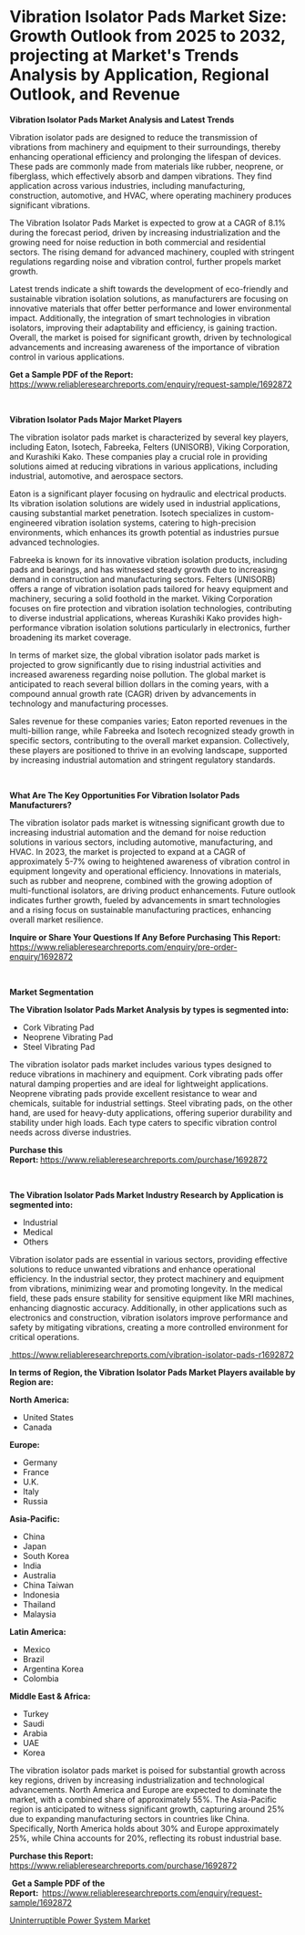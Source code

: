 <p><h1>Vibration Isolator Pads Market Size: Growth Outlook from 2025 to 2032, projecting at Market's Trends Analysis by Application, Regional Outlook, and Revenue</h1></p><p><strong>Vibration Isolator Pads Market Analysis and Latest Trends</strong></p>
<p><p>Vibration isolator pads are designed to reduce the transmission of vibrations from machinery and equipment to their surroundings, thereby enhancing operational efficiency and prolonging the lifespan of devices. These pads are commonly made from materials like rubber, neoprene, or fiberglass, which effectively absorb and dampen vibrations. They find application across various industries, including manufacturing, construction, automotive, and HVAC, where operating machinery produces significant vibrations.</p><p>The Vibration Isolator Pads Market is expected to grow at a CAGR of 8.1% during the forecast period, driven by increasing industrialization and the growing need for noise reduction in both commercial and residential sectors. The rising demand for advanced machinery, coupled with stringent regulations regarding noise and vibration control, further propels market growth. </p><p>Latest trends indicate a shift towards the development of eco-friendly and sustainable vibration isolation solutions, as manufacturers are focusing on innovative materials that offer better performance and lower environmental impact. Additionally, the integration of smart technologies in vibration isolators, improving their adaptability and efficiency, is gaining traction. Overall, the market is poised for significant growth, driven by technological advancements and increasing awareness of the importance of vibration control in various applications.</p></p>
<p><strong>Get a Sample PDF of the Report:&nbsp;</strong> <a href="https://www.reliableresearchreports.com/enquiry/request-sample/1692872?utm_campaign=3086&utm_medium=2&utm_source=Github&utm_content=ia&utm_term=27032025&utm_id=vibration-isolator-pads">https://www.reliableresearchreports.com/enquiry/request-sample/1692872</a></p>
<p>&nbsp;</p>
<p><strong>Vibration Isolator Pads Major Market Players</strong></p>
<p><p>The vibration isolator pads market is characterized by several key players, including Eaton, Isotech, Fabreeka, Felters (UNISORB), Viking Corporation, and Kurashiki Kako. These companies play a crucial role in providing solutions aimed at reducing vibrations in various applications, including industrial, automotive, and aerospace sectors.</p><p>Eaton is a significant player focusing on hydraulic and electrical products. Its vibration isolation solutions are widely used in industrial applications, causing substantial market penetration. Isotech specializes in custom-engineered vibration isolation systems, catering to high-precision environments, which enhances its growth potential as industries pursue advanced technologies.</p><p>Fabreeka is known for its innovative vibration isolation products, including pads and bearings, and has witnessed steady growth due to increasing demand in construction and manufacturing sectors. Felters (UNISORB) offers a range of vibration isolation pads tailored for heavy equipment and machinery, securing a solid foothold in the market. Viking Corporation focuses on fire protection and vibration isolation technologies, contributing to diverse industrial applications, whereas Kurashiki Kako provides high-performance vibration isolation solutions particularly in electronics, further broadening its market coverage.</p><p>In terms of market size, the global vibration isolator pads market is projected to grow significantly due to rising industrial activities and increased awareness regarding noise pollution. The global market is anticipated to reach several billion dollars in the coming years, with a compound annual growth rate (CAGR) driven by advancements in technology and manufacturing processes.</p><p>Sales revenue for these companies varies; Eaton reported revenues in the multi-billion range, while Fabreeka and Isotech recognized steady growth in specific sectors, contributing to the overall market expansion. Collectively, these players are positioned to thrive in an evolving landscape, supported by increasing industrial automation and stringent regulatory standards.</p></p>
<p>&nbsp;</p>
<p><strong>What Are The Key Opportunities For Vibration Isolator Pads Manufacturers?</strong></p>
<p><p>The vibration isolator pads market is witnessing significant growth due to increasing industrial automation and the demand for noise reduction solutions in various sectors, including automotive, manufacturing, and HVAC. In 2023, the market is projected to expand at a CAGR of approximately 5-7% owing to heightened awareness of vibration control in equipment longevity and operational efficiency. Innovations in materials, such as rubber and neoprene, combined with the growing adoption of multi-functional isolators, are driving product enhancements. Future outlook indicates further growth, fueled by advancements in smart technologies and a rising focus on sustainable manufacturing practices, enhancing overall market resilience.</p></p>
<p><strong>Inquire or Share Your Questions If Any Before Purchasing This Report:</strong> <a href="https://www.reliableresearchreports.com/enquiry/pre-order-enquiry/1692872?utm_campaign=3086&utm_medium=2&utm_source=Github&utm_content=ia&utm_term=27032025&utm_id=vibration-isolator-pads">https://www.reliableresearchreports.com/enquiry/pre-order-enquiry/1692872</a></p>
<p>&nbsp;</p>
<p><strong>Market Segmentation</strong></p>
<p><strong>The Vibration Isolator Pads Market Analysis by types is segmented into:</strong></p>
<p><ul><li>Cork Vibrating Pad</li><li>Neoprene Vibrating Pad</li><li>Steel Vibrating Pad</li></ul></p>
<p><p>The vibration isolator pads market includes various types designed to reduce vibrations in machinery and equipment. Cork vibrating pads offer natural damping properties and are ideal for lightweight applications. Neoprene vibrating pads provide excellent resistance to wear and chemicals, suitable for industrial settings. Steel vibrating pads, on the other hand, are used for heavy-duty applications, offering superior durability and stability under high loads. Each type caters to specific vibration control needs across diverse industries.</p></p>
<p><strong>Purchase this Report:&nbsp;</strong><a href="https://www.reliableresearchreports.com/purchase/1692872?utm_campaign=3086&utm_medium=2&utm_source=Github&utm_content=ia&utm_term=27032025&utm_id=vibration-isolator-pads">https://www.reliableresearchreports.com/purchase/1692872</a></p>
<p>&nbsp;</p>
<p><strong>The Vibration Isolator Pads Market Industry Research by Application is segmented into:</strong></p>
<p><ul><li>Industrial</li><li>Medical</li><li>Others</li></ul></p>
<p><p>Vibration isolator pads are essential in various sectors, providing effective solutions to reduce unwanted vibrations and enhance operational efficiency. In the industrial sector, they protect machinery and equipment from vibrations, minimizing wear and promoting longevity. In the medical field, these pads ensure stability for sensitive equipment like MRI machines, enhancing diagnostic accuracy. Additionally, in other applications such as electronics and construction, vibration isolators improve performance and safety by mitigating vibrations, creating a more controlled environment for critical operations.</p></p>
<p><a href="https://www.reliableresearchreports.com/vibration-isolator-pads-r1692872?utm_campaign=3086&utm_medium=2&utm_source=Github&utm_content=ia&utm_term=27032025&utm_id=vibration-isolator-pads">&nbsp;https://www.reliableresearchreports.com/vibration-isolator-pads-r1692872</a></p>
<p><strong>In terms of Region, the Vibration Isolator Pads Market Players available by Region are:</strong></p>
<p>
    <p> <strong> North America: </strong>
        <ul>
            <li>United States</li>
            <li>Canada</li>
        </ul>
        </p> 
    <p> <strong> Europe: </strong>
        <ul>
            <li>Germany</li>
            <li>France</li>
            <li>U.K.</li>
            <li>Italy</li>
            <li>Russia</li>
        </ul>
        </p> 
    <p> <strong> Asia-Pacific: </strong>
        <ul>
            <li>China</li>
            <li>Japan</li>
            <li>South Korea</li>
            <li>India</li>
            <li>Australia</li>
            <li>China Taiwan</li>
            <li>Indonesia</li>
            <li>Thailand</li>
            <li>Malaysia</li>
        </ul>
        </p> 
    <p> <strong> Latin America: </strong>
        <ul>
            <li>Mexico</li>
            <li>Brazil</li>
            <li>Argentina Korea</li>
            <li>Colombia</li>
        </ul>
        </p> 
    <p> <strong> Middle East & Africa: </strong>
        <ul>
            <li>Turkey</li>
            <li>Saudi</li>
            <li>Arabia</li>
            <li>UAE</li>
            <li>Korea</li>
        </ul>
    </p>
    </p>
<p><p>The vibration isolator pads market is poised for substantial growth across key regions, driven by increasing industrialization and technological advancements. North America and Europe are expected to dominate the market, with a combined share of approximately 55%. The Asia-Pacific region is anticipated to witness significant growth, capturing around 25% due to expanding manufacturing sectors in countries like China. Specifically, North America holds about 30% and Europe approximately 25%, while China accounts for 20%, reflecting its robust industrial base.</p></p>
<p><strong>Purchase this Report: </strong><a href="https://www.reliableresearchreports.com/purchase/1692872?utm_campaign=3086&utm_medium=2&utm_source=Github&utm_content=ia&utm_term=27032025&utm_id=vibration-isolator-pads">https://www.reliableresearchreports.com/purchase/1692872</a></p>
<p>&nbsp;<strong>Get a Sample PDF of the Report:&nbsp;&nbsp;</strong><a href="https://www.reliableresearchreports.com/enquiry/request-sample/1692872?utm_campaign=3086&utm_medium=2&utm_source=Github&utm_content=ia&utm_term=27032025&utm_id=vibration-isolator-pads">https://www.reliableresearchreports.com/enquiry/request-sample/1692872</a></p>
<p><strong></strong></p>
<p><p><a href="https://github.com/jhamygunler/Market-Research-Report-List-1/blob/main/uninterruptible-power-system-market.md?utm_campaign=3086&utm_medium=2&utm_source=Github&utm_content=ia&utm_term=27032025&utm_id=vibration-isolator-pads">Uninterruptible Power System Market</a></p></p>